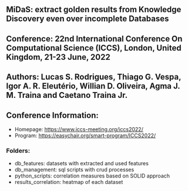 ## **MiDaS: extract golden results from Knowledge Discovery even over incomplete Databases**

## **Conference**: 22nd International Conference On Computational Science (ICCS), London, United Kingdom, 21-23 June, 2022 

## **Authors**: Lucas S. Rodrigues, Thiago G. Vespa, Igor A. R. Eleutério, Willian D. Oliveira, Agma J. M. Traina and Caetano Traina Jr.


## Conference Information: 
- Homepage: https://www.iccs-meeting.org/iccs2022/
- Program: https://easychair.org/smart-program/ICCS2022/

### **Folders:**
- db_features: datasets with extracted and used features
- db_management: sql scripts with crud processes
- python_scripts: correlation measures based on SOLID approach
- results_correlation: heatmap of each dataset
